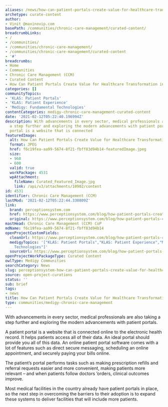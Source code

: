 ```yaml
---
aliases: /news/how-can-patient-portals-create-value-for-healthcare-transformation-in-2021
archetype: curate-content
author:
- Vinit @maxinovip.com
basePath: /communities/chronic-care-management/curated-content/
breadcrumbLinks:
- /
- /communities/
- /communities/chronic-care-management/
- /communities/chronic-care-management/curated-content
- '#'
breadcrumbs:
- Home
- Communities
- Chronic Care Management (CCM)
- Curated Content
- How Can Patient Portals Create Value for Healthcare Transformation in 2021?
categories: []
communityTopics:
- 'KLAS: Patient Portals'
- 'KLAS: Patient Experience'
- 'Medigy: Fundamental Technologies'
contentCategories: medigy-chronic-care-management-curated-content
date: '2021-02-12T05:22:40.196994Z'
description: With advancements in every sector, medical professionals are also taking
  a step further and exploring the modern advancements with patient portals.A patient
  portal is a website that is connected
featuredImage:
  alt: How Can Patient Portals Create Value for Healthcare Transformation in 2021?
  format: JPEG
  href: f6c19fea-aa99-5674-8f21-fbff83d94b14-featuredImage.jpeg
  size:
  - 960
  - 600
  valid: true
  workPackage: 4531
  wpAttachment:
    fileName: Curated_Featured_Image.jpg
    link: /api/v3/attachments/10902/content
id: 4531
identifier: Chronic Care Management (CCM)
lastMod: '2021-02-12T05:22:44.330809Z'
link:
  brand: perceptionsystem.com
  href: https://www.perceptionsystem.com/blog/how-patient-portals-create-value-for-patients/
  original: https://www.perceptionsystem.com/blog/how-patient-portals-create-value-for-patients/
mastHead: Chronic Care Management (CCM) CoP
mdName: f6c19fea-aa99-5674-8f21-fbff83d94b14
openProjectCustomFields:
  cleanUrl: https://www.perceptionsystem.com/blog/how-patient-portals-create-value-for-patients/
  medigyTopics: '["KLAS: Patient Portals","KLAS: Patient Experience","Medigy: Fundamental
    Technologies"]'
  sourceUrl: https://www.perceptionsystem.com/blog/how-patient-portals-create-value-for-patients/
openProjectWorkPackageType: Curated Content
owlType: Medigy Communities
searchCategory: News
slug: perceptionsystem-how-can-patient-portals-create-value-for-healthcare-transformation-in-2021
source: open-project-curations
status: ''
sub: brief
tags:
- news
title: How Can Patient Portals Create Value for Healthcare Transformation in 2021?
type: communities/medigy-chronic-care-management
---
```


<p>With advancements in every sector, medical professionals are also taking a step further and exploring the modern advancements with patient portals.</p><p>A patient portal is a website that is connected online to the electronic health record. It helps patients access all of their data. An ideal portal should provide you all of this data. An online patient portal software comes with a lot of features such as direct secure messaging, scheduling an online appointment, and securely paying your bills online.</p><p>The patient’s portal performs tasks such as making prescription refills and referral requests easier and more convenient, making patients more relevant – and when patients follow doctors ’orders, clinical outcomes improve.</p><p>Most medical facilities in the country already have patient portals in place, so the next step in overcoming the barriers to their adoption is to expand these systems to deliver facilities that will include more patients.</p>
